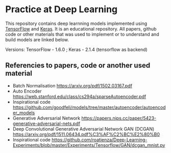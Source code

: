 # Practice at Deep Learning

This repository contains deep learnning models implemented using [TensorFlow](https://tensorflow.org) and [Keras](https://keras.io/).
It is an educational repository. All papers, github code or other materials that was used to implement or to understand and build models are linked below.

Versions: TensorFlow - 1.6.0 ; Keras - 2.1.4 (tensorflow as backend)

## Referencies to papers, code or another used material
- Batch Normalisation https://arxiv.org/pdf/1502.03167.pdf
- Auto Encoder https://web.stanford.edu/class/cs294a/sparseAutoencoder.pdf
- Inspirational code https://github.com/goodfeli/models/tree/master/autoencoder/autoencoder_models
- Generative Adversarial Network https://papers.nips.cc/paper/5423-generative-adversarial-nets.pdf
- Deep Convolutional Generative Adversarial Network GAN (DCGAN) https://arxiv.org/pdf/1511.06434.pdf%C3%AF%C2%BC%E2%80%B0
- Inspirational code https://github.com/roatienza/Deep-Learning-Experiments/blob/master/Experiments/Tensorflow/GAN/dcgan_mnist.py

